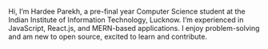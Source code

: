 Hi, I’m Hardee Parekh, a pre-final year Computer Science student at the Indian Institute of Information Technology, Lucknow. I’m experienced in JavaScript, React.js, and MERN-based applications. I enjoy problem-solving and am new to open source, excited to learn and contribute.
